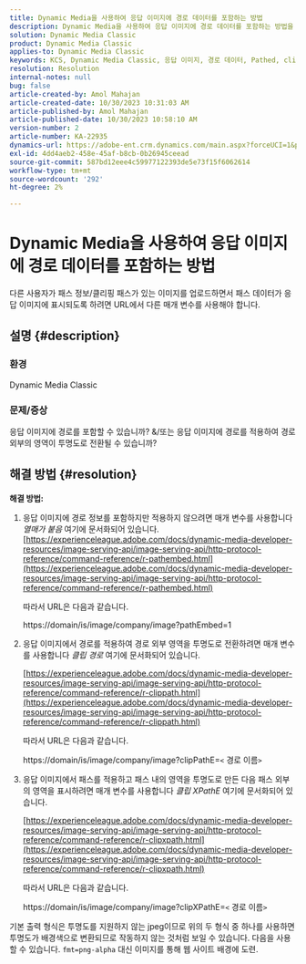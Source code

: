 ```yaml
---
title: Dynamic Media을 사용하여 응답 이미지에 경로 데이터를 포함하는 방법
description: Dynamic Media을 사용하여 응답 이미지에 경로 데이터를 포함하는 방법을 알아봅니다. 요구 사항에 따라 다른 매개 변수를 사용합니다.
solution: Dynamic Media Classic
product: Dynamic Media Classic
applies-to: Dynamic Media Classic
keywords: KCS, Dynamic Media Classic, 응답 이미지, 경로 데이터, Pathed, clipPathE
resolution: Resolution
internal-notes: null
bug: false
article-created-by: Amol Mahajan
article-created-date: 10/30/2023 10:31:03 AM
article-published-by: Amol Mahajan
article-published-date: 10/30/2023 10:58:10 AM
version-number: 2
article-number: KA-22935
dynamics-url: https://adobe-ent.crm.dynamics.com/main.aspx?forceUCI=1&pagetype=entityrecord&etn=knowledgearticle&id=bf3a8068-0f77-ee11-8179-6045bd006149
exl-id: 4dd4aeb2-458e-45af-b8cb-0b26945ceead
source-git-commit: 587bd12eee4c59977122393de5e73f15f6062614
workflow-type: tm+mt
source-wordcount: '292'
ht-degree: 2%

---
```


# Dynamic Media을 사용하여 응답 이미지에 경로 데이터를 포함하는 방법


다른 사용자가 패스 정보/클리핑 패스가 있는 이미지를 업로드하면서 패스 데이터가 응답 이미지에 표시되도록 하려면 URL에서 다른 매개 변수를 사용해야 합니다.

## 설명 {#description}


### <b>환경</b>

Dynamic Media Classic



### <b>문제/증상</b>

응답 이미지에 경로를 포함할 수 있습니까?
&amp;/또는 응답 이미지에 경로를 적용하여 경로 외부의 영역이 투명도로 전환될 수 있습니까?


## 해결 방법 {#resolution}

<b>해결 방법:</b>
1. 응답 이미지에 경로 정보를 포함하지만 적용하지 않으려면 매개 변수를 사용합니다&#x200B;*열매가 붙음* 여기에 문서화되어 있습니다.
   [https://experienceleague.adobe.com/docs/dynamic-media-developer-resources/image-serving-api/image-serving-api/http-protocol-reference/command-reference/r-pathembed.html](https://experienceleague.adobe.com/docs/dynamic-media-developer-resources/image-serving-api/image-serving-api/http-protocol-reference/command-reference/r-pathembed.html)


   따라서 URL은 다음과 같습니다.

   https://domain/is/image/company/image?pathEmbed=1
2. 응답 이미지에서 경로를 적용하여 경로 외부 영역을 투명도로 전환하려면 매개 변수를 사용합니다 *클립 경로* 여기에 문서화되어 있습니다.

   [https://experienceleague.adobe.com/docs/dynamic-media-developer-resources/image-serving-api/image-serving-api/http-protocol-reference/command-reference/r-clippath.html](https://experienceleague.adobe.com/docs/dynamic-media-developer-resources/image-serving-api/image-serving-api/http-protocol-reference/command-reference/r-clippath.html)


   따라서 URL은 다음과 같습니다.


   https://domain/is/image/company/image?clipPathE=`<` 경로 이름`>`
3. 응답 이미지에서 패스를 적용하고 패스 내의 영역을 투명도로 만든 다음 패스 외부의 영역을 표시하려면 매개 변수를 사용합니다 *클립 XPathE* 여기에 문서화되어 있습니다.

   [https://experienceleague.adobe.com/docs/dynamic-media-developer-resources/image-serving-api/image-serving-api/http-protocol-reference/command-reference/r-clipxpath.html](https://experienceleague.adobe.com/docs/dynamic-media-developer-resources/image-serving-api/image-serving-api/http-protocol-reference/command-reference/r-clipxpath.html)


   따라서 URL은 다음과 같습니다.


   https://domain/is/image/company/image?clipXPathE=`<` 경로 이름`>`


기본 출력 형식은 투명도를 지원하지 않는 jpeg이므로 위의 두 형식 중 하나를 사용하면 투명도가 배경색으로 변환되므로 작동하지 않는 것처럼 보일 수 있습니다. 다음을 사용할 수 있습니다. `fmt=png-alpha` 대신 이미지를 통해 웹 사이트 배경에 도련.
